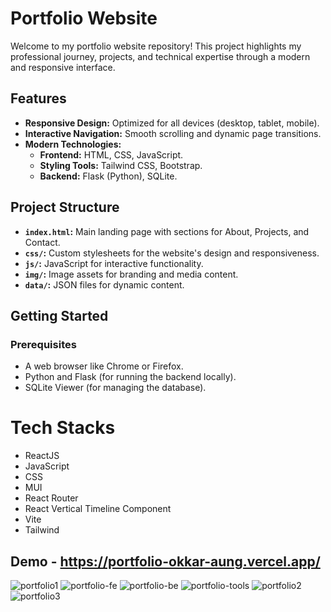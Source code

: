 # Portfolio Website

Welcome to my portfolio website repository! This project highlights my professional journey, projects, and technical expertise through a modern and responsive interface.

## Features

- **Responsive Design:** Optimized for all devices (desktop, tablet, mobile).
- **Interactive Navigation:** Smooth scrolling and dynamic page transitions.
- **Modern Technologies:**
  - **Frontend:** HTML, CSS, JavaScript.
  - **Styling Tools:** Tailwind CSS, Bootstrap.
  - **Backend:** Flask (Python), SQLite.

## Project Structure

- **`index.html`:** Main landing page with sections for About, Projects, and Contact.
- **`css/`:** Custom stylesheets for the website's design and responsiveness.
- **`js/`:** JavaScript for interactive functionality.
- **`img/`:** Image assets for branding and media content.
- **`data/`:** JSON files for dynamic content.

## Getting Started

### Prerequisites

- A web browser like Chrome or Firefox.
- Python and Flask (for running the backend locally).
- SQLite Viewer (for managing the database).


# Tech Stacks

- ReactJS
- JavaScript
- CSS
- MUI
- React Router
- React Vertical Timeline Component
- Vite
- Tailwind

## Demo - https://portfolio-okkar-aung.vercel.app/

![portfolio1](https://github.com/Okkar25/Portfolio-Website/assets/118409114/1d102af9-d205-4537-8197-7c9bfa791d50)
![portfolio-fe](https://github.com/user-attachments/assets/99692f2e-949a-4734-8bb9-5a6b3c97f739)
![portfolio-be](https://github.com/user-attachments/assets/518be569-c26e-4e13-8948-94cf66345a21)
![portfolio-tools](https://github.com/user-attachments/assets/ab97c510-19d0-4c75-b8a1-8fd48b29b684)
![portfolio2](https://github.com/Okkar25/Portfolio-Website/assets/118409114/0abee635-21be-4bf3-8626-8139b6df3884)
![portfolio3](https://github.com/Okkar25/Portfolio-Website/assets/118409114/69d839ed-210a-4c37-9b5e-0230f569f6b3)